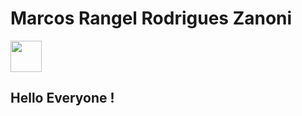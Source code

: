 # Marcos Rangel Rodrigues Zanoni

<div>
<a href="https://www.linkedin.com/in/marcos-rangel-r-zanoni-0734891b9"><img src="https://cdn.jsdelivr.net/gh/devicons/devicon/icons/linkedin/linkedin-original.svg" width="50" height= "50" /></a>
</div>

## Hello Everyone !

<!--
**Marcos-Rangel-Zanoni/Marcos-Rangel-Zanoni** is a ✨ _special_ ✨ repository because its `README.md` (this file) appears on your GitHub profile.

Here are some ideas to get you started:

- 🔭 I’m currently working on ...
- 🌱 I’m currently learning ...
- 👯 I’m looking to collaborate on ...
- 🤔 I’m looking for help with ...
- 💬 Ask me about ...
- 📫 How to reach me: ...
- 😄 Pronouns: ...
- ⚡ Fun fact: ...
-->

